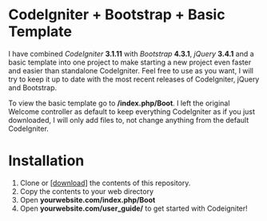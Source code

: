 # CodeIgniter + Bootstrap + Basic Template

I have combined *CodeIgniter* **3.1.11** with *Bootstrap* **4.3.1**, *jQuery* **3.4.1** and a basic template into one project to make starting a new project even faster and easier than standalone CodeIgniter. Feel free to use as you want, I will try to keep it up to date with the most recent releases of CodeIgniter, jQuery and Bootstrap.

To view the basic template go to **/index.php/Boot**. I left the original Welcome controller as default to keep everything CodeIgniter as if you just downloaded, I will only add files to, not change anything from the default CodeIgniter.

# Installation
 1. Clone or [\[download\]](https://github.com/bittiez/CodeIgniterBoot/archive/master.zip) the contents of this repository.
 1. Copy the contents to your web directory
 1. Open **yourwebsite.com/index.php/Boot**
 1. Open **yourwebsite.com/user_guide/** to get started with Codeigniter!
